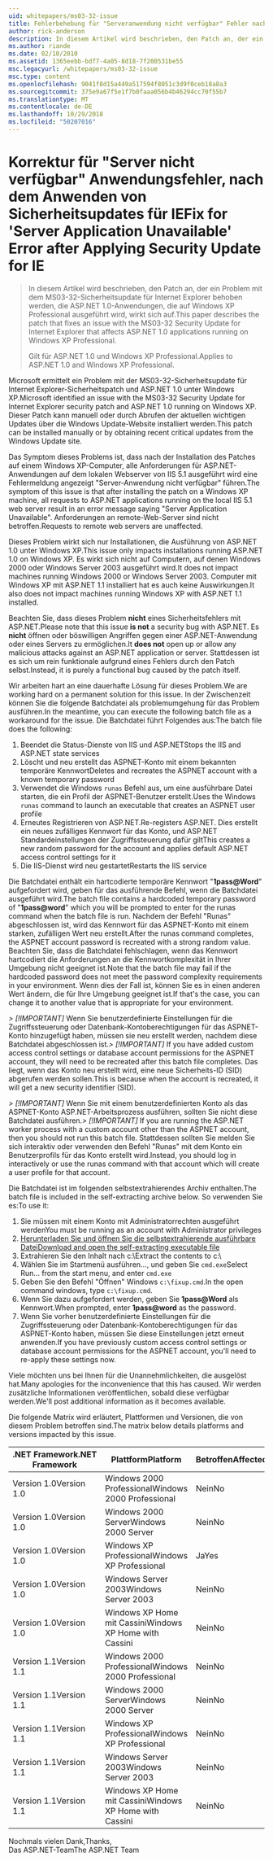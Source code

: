 ```yaml
---
uid: whitepapers/ms03-32-issue
title: Fehlerbehebung für "Serveranwendung nicht verfügbar" Fehler nach dem Anwenden von Sicherheitsupdates für IE | Microsoft-Dokumentation
author: rick-anderson
description: In diesem Artikel wird beschrieben, den Patch an, der ein Problem mit dem MS03-32-Sicherheitsupdate für Internet Explorer behoben werden, die ASP.NET 1.0-Anwendungen, die unter WLAN wirkt sich auf...
ms.author: riande
ms.date: 02/10/2010
ms.assetid: 1365eebb-bdf7-4a05-8d18-7f200531be55
msc.legacyurl: /whitepapers/ms03-32-issue
msc.type: content
ms.openlocfilehash: 9041f8d15a449a517594f8051c3d9f0ceb18a8a3
ms.sourcegitcommit: 375e9a67f5e1f7b0faaa056b4b46294cc70f55b7
ms.translationtype: MT
ms.contentlocale: de-DE
ms.lasthandoff: 10/29/2018
ms.locfileid: "50207016"
---
```

<a name="fix-for-server-application-unavailable-error-after-applying-security-update-for-ie"></a><span data-ttu-id="56ac3-103">Korrektur für "Server nicht verfügbar" Anwendungsfehler, nach dem Anwenden von Sicherheitsupdates für IE</span><span class="sxs-lookup"><span data-stu-id="56ac3-103">Fix for 'Server Application Unavailable' Error after Applying Security Update for IE</span></span>
====================
> <span data-ttu-id="56ac3-104">In diesem Artikel wird beschrieben, den Patch an, der ein Problem mit dem MS03-32-Sicherheitsupdate für Internet Explorer behoben werden, die ASP.NET 1.0-Anwendungen, die auf Windows XP Professional ausgeführt wird, wirkt sich auf.</span><span class="sxs-lookup"><span data-stu-id="56ac3-104">This paper describes the patch that fixes an issue with the MS03-32 Security Update for Internet Explorer that affects ASP.NET 1.0 applications running on Windows XP Professional.</span></span>
> 
> <span data-ttu-id="56ac3-105">Gilt für ASP.NET 1.0 und Windows XP Professional.</span><span class="sxs-lookup"><span data-stu-id="56ac3-105">Applies to ASP.NET 1.0 and Windows XP Professional.</span></span>


<span data-ttu-id="56ac3-106">Microsoft ermittelt ein Problem mit der MS03-32-Sicherheitsupdate für Internet Explorer-Sicherheitspatch und ASP.NET 1.0 unter Windows XP.</span><span class="sxs-lookup"><span data-stu-id="56ac3-106">Microsoft identified an issue with the MS03-32 Security Update for Internet Explorer security patch and ASP.NET 1.0 running on Windows XP.</span></span> <span data-ttu-id="56ac3-107">Dieser Patch kann manuell oder durch Abrufen der aktuellen wichtigen Updates über die Windows Update-Website installiert werden.</span><span class="sxs-lookup"><span data-stu-id="56ac3-107">This patch can be installed manually or by obtaining recent critical updates from the Windows Update site.</span></span>

<span data-ttu-id="56ac3-108">Das Symptom dieses Problems ist, dass nach der Installation des Patches auf einem Windows XP-Computer, alle Anforderungen für ASP.NET-Anwendungen auf dem lokalen Webserver von IIS 5.1 ausgeführt wird eine Fehlermeldung angezeigt "Server-Anwendung nicht verfügbar" führen.</span><span class="sxs-lookup"><span data-stu-id="56ac3-108">The symptom of this issue is that after installing the patch on a Windows XP machine, all requests to ASP.NET applications running on the local IIS 5.1 web server result in an error message saying "Server Application Unavailable".</span></span> <span data-ttu-id="56ac3-109">Anforderungen an remote-Web-Server sind nicht betroffen.</span><span class="sxs-lookup"><span data-stu-id="56ac3-109">Requests to remote web servers are unaffected.</span></span>

<span data-ttu-id="56ac3-110">Dieses Problem wirkt sich nur Installationen, die Ausführung von ASP.NET 1.0 unter Windows XP.</span><span class="sxs-lookup"><span data-stu-id="56ac3-110">This issue only impacts installations running ASP.NET 1.0 on Windows XP.</span></span> <span data-ttu-id="56ac3-111">Es wirkt sich nicht auf Computern, auf denen Windows 2000 oder Windows Server 2003 ausgeführt wird.</span><span class="sxs-lookup"><span data-stu-id="56ac3-111">It does not impact machines running Windows 2000 or Windows Server 2003.</span></span> <span data-ttu-id="56ac3-112">Computer mit Windows XP mit ASP.NET 1.1 installiert hat es auch keine Auswirkungen.</span><span class="sxs-lookup"><span data-stu-id="56ac3-112">It also does not impact machines running Windows XP with ASP.NET 1.1 installed.</span></span>

<span data-ttu-id="56ac3-113">Beachten Sie, dass dieses Problem **nicht** eines Sicherheitsfehlers mit ASP.NET.</span><span class="sxs-lookup"><span data-stu-id="56ac3-113">Please note that this issue **is not** a security bug with ASP.NET.</span></span> <span data-ttu-id="56ac3-114">Es **nicht** öffnen oder böswilligen Angriffen gegen einer ASP.NET-Anwendung oder eines Servers zu ermöglichen.</span><span class="sxs-lookup"><span data-stu-id="56ac3-114">It **does not** open up or allow any malicious attacks against an ASP.NET application or server.</span></span> <span data-ttu-id="56ac3-115">Stattdessen ist es sich um rein funktionale aufgrund eines Fehlers durch den Patch selbst.</span><span class="sxs-lookup"><span data-stu-id="56ac3-115">Instead, it is purely a functional bug caused by the patch itself.</span></span>

<span data-ttu-id="56ac3-116">Wir arbeiten hart an eine dauerhafte Lösung für dieses Problem.</span><span class="sxs-lookup"><span data-stu-id="56ac3-116">We are working hard on a permanent solution for this issue.</span></span> <span data-ttu-id="56ac3-117">In der Zwischenzeit können Sie die folgende Batchdatei als problemumgehung für das Problem ausführen.</span><span class="sxs-lookup"><span data-stu-id="56ac3-117">In the meantime, you can execute the following batch file as a workaround for the issue.</span></span> <span data-ttu-id="56ac3-118">Die Batchdatei führt Folgendes aus:</span><span class="sxs-lookup"><span data-stu-id="56ac3-118">The batch file does the following:</span></span>

1. <span data-ttu-id="56ac3-119">Beendet die Status-Dienste von IIS und ASP.NET</span><span class="sxs-lookup"><span data-stu-id="56ac3-119">Stops the IIS and ASP.NET state services</span></span>
2. <span data-ttu-id="56ac3-120">Löscht und neu erstellt das ASPNET-Konto mit einem bekannten temporäre Kennwort</span><span class="sxs-lookup"><span data-stu-id="56ac3-120">Deletes and recreates the ASPNET account with a known temporary password</span></span>
3. <span data-ttu-id="56ac3-121">Verwendet die Windows `runas` Befehl aus, um eine ausführbare Datei starten, die ein Profil der ASPNET-Benutzer erstellt.</span><span class="sxs-lookup"><span data-stu-id="56ac3-121">Uses the Windows `runas` command to launch an executable that creates an ASPNET user profile</span></span>
4. <span data-ttu-id="56ac3-122">Erneutes Registrieren von ASP.NET.</span><span class="sxs-lookup"><span data-stu-id="56ac3-122">Re-registers ASP.NET.</span></span> <span data-ttu-id="56ac3-123">Dies erstellt ein neues zufälliges Kennwort für das Konto, und ASP.NET Standardeinstellungen der Zugriffssteuerung dafür gilt</span><span class="sxs-lookup"><span data-stu-id="56ac3-123">This creates a new random password for the account and applies default ASP.NET access control settings for it</span></span>
5. <span data-ttu-id="56ac3-124">Die IIS-Dienst wird neu gestartet</span><span class="sxs-lookup"><span data-stu-id="56ac3-124">Restarts the IIS service</span></span>

<span data-ttu-id="56ac3-125">Die Batchdatei enthält ein hartcodierte temporäre Kennwort "<strong>1pass\@Word</strong>" aufgefordert wird, geben für das ausführende Befehl, wenn die Batchdatei ausgeführt wird.</span><span class="sxs-lookup"><span data-stu-id="56ac3-125">The batch file contains a hardcoded temporary password of "<strong>1pass\@word</strong>" which you will be prompted to enter for the runas command when the batch file is run.</span></span> <span data-ttu-id="56ac3-126">Nachdem der Befehl "Runas" abgeschlossen ist, wird das Kennwort für das ASPNET-Konto mit einem starken, zufälligen Wert neu erstellt.</span><span class="sxs-lookup"><span data-stu-id="56ac3-126">After the runas command completes, the ASPNET account password is recreated with a strong random value.</span></span> <span data-ttu-id="56ac3-127">Beachten Sie, dass die Batchdatei fehlschlagen, wenn das Kennwort hartcodiert die Anforderungen an die Kennwortkomplexität in Ihrer Umgebung nicht geeignet ist.</span><span class="sxs-lookup"><span data-stu-id="56ac3-127">Note that the batch file may fail if the hardcoded password does not meet the password complexity requirements in your environment.</span></span> <span data-ttu-id="56ac3-128">Wenn dies der Fall ist, können Sie es in einen anderen Wert ändern, die für Ihre Umgebung geeignet ist.</span><span class="sxs-lookup"><span data-stu-id="56ac3-128">If that's the case, you can change it to another value that is appropriate for your environment.</span></span>

<span data-ttu-id="56ac3-129">*> [!IMPORTANT]* Wenn Sie benutzerdefinierte Einstellungen für die Zugriffssteuerung oder Datenbank-Kontoberechtigungen für das ASPNET-Konto hinzugefügt haben, müssen sie neu erstellt werden, nachdem diese Batchdatei abgeschlossen ist.</span><span class="sxs-lookup"><span data-stu-id="56ac3-129">*> [!IMPORTANT]* If you have added custom access control settings or database account permissions for the ASPNET account, they will need to be recreated after this batch file completes.</span></span> <span data-ttu-id="56ac3-130">Das liegt, wenn das Konto neu erstellt wird, eine neue Sicherheits-ID (SID) abgerufen werden sollen.</span><span class="sxs-lookup"><span data-stu-id="56ac3-130">This is because when the account is recreated, it will get a new security identifier (SID).</span></span>

<span data-ttu-id="56ac3-131">*> [!IMPORTANT]* Wenn Sie mit einem benutzerdefinierten Konto als das ASPNET-Konto ASP.NET-Arbeitsprozess ausführen, sollten Sie nicht diese Batchdatei ausführen.</span><span class="sxs-lookup"><span data-stu-id="56ac3-131">*> [!IMPORTANT]* If you are running the ASP.NET worker process with a custom account other than the ASPNET account, then you should not run this batch file.</span></span> <span data-ttu-id="56ac3-132">Stattdessen sollten Sie melden Sie sich interaktiv oder verwenden den Befehl "Runas" mit dem Konto ein Benutzerprofils für das Konto erstellt wird.</span><span class="sxs-lookup"><span data-stu-id="56ac3-132">Instead, you should log in interactively or use the runas command with that account which will create a user profile for that account.</span></span>

<span data-ttu-id="56ac3-133">Die Batchdatei ist im folgenden selbstextrahierendes Archiv enthalten.</span><span class="sxs-lookup"><span data-stu-id="56ac3-133">The batch file is included in the self-extracting archive below.</span></span> <span data-ttu-id="56ac3-134">So verwenden Sie es:</span><span class="sxs-lookup"><span data-stu-id="56ac3-134">To use it:</span></span>

1. <span data-ttu-id="56ac3-135">Sie müssen mit einem Konto mit Administratorrechten ausgeführt werden</span><span class="sxs-lookup"><span data-stu-id="56ac3-135">You must be running as an account with Administrator privileges</span></span>
2. [<span data-ttu-id="56ac3-136">Herunterladen Sie und öffnen Sie die selbstextrahierende ausführbare Datei</span><span class="sxs-lookup"><span data-stu-id="56ac3-136">Download and open the self-extracting executable file</span></span>](ms03-32-issue/_static/fixup1.exe)
3. <span data-ttu-id="56ac3-137">Extrahieren Sie den Inhalt nach c:\\</span><span class="sxs-lookup"><span data-stu-id="56ac3-137">Extract the contents to c:\\</span></span>
4. <span data-ttu-id="56ac3-138">Wählen Sie im Startmenü ausführen..., und geben Sie `cmd.exe`</span><span class="sxs-lookup"><span data-stu-id="56ac3-138">Select Run... from the start menu, and enter `cmd.exe`</span></span>
5. <span data-ttu-id="56ac3-139">Geben Sie den Befehl "Öffnen" Windows `c:\fixup.cmd`.</span><span class="sxs-lookup"><span data-stu-id="56ac3-139">In the open command windows, type `c:\fixup.cmd`.</span></span>
6. <span data-ttu-id="56ac3-140">Wenn Sie dazu aufgefordert werden, geben Sie <strong>1pass\@Word</strong> als Kennwort.</span><span class="sxs-lookup"><span data-stu-id="56ac3-140">When prompted, enter <strong>1pass\@word</strong> as the password.</span></span>
7. <span data-ttu-id="56ac3-141">Wenn Sie vorher benutzerdefinierte Einstellungen für die Zugriffssteuerung oder Datenbank-Kontoberechtigungen für das ASPNET-Konto haben, müssen Sie diese Einstellungen jetzt erneut anwenden.</span><span class="sxs-lookup"><span data-stu-id="56ac3-141">If you have previously custom access control settings or database account permissions for the ASPNET account, you'll need to re-apply these settings now.</span></span>

<span data-ttu-id="56ac3-142">Viele möchten uns bei Ihnen für die Unannehmlichkeiten, die ausgelöst hat.</span><span class="sxs-lookup"><span data-stu-id="56ac3-142">Many apologies for the inconvenience that this has caused.</span></span> <span data-ttu-id="56ac3-143">Wir werden zusätzliche Informationen veröffentlichen, sobald diese verfügbar werden.</span><span class="sxs-lookup"><span data-stu-id="56ac3-143">We'll post additional information as it becomes available.</span></span>

<span data-ttu-id="56ac3-144">Die folgende Matrix wird erläutert, Plattformen und Versionen, die von diesem Problem betroffen sind.</span><span class="sxs-lookup"><span data-stu-id="56ac3-144">The matrix below details platforms and versions impacted by this issue.</span></span>

| <span data-ttu-id="56ac3-145">.NET Framework</span><span class="sxs-lookup"><span data-stu-id="56ac3-145">.NET Framework</span></span> | <span data-ttu-id="56ac3-146">Plattform</span><span class="sxs-lookup"><span data-stu-id="56ac3-146">Platform</span></span> | <span data-ttu-id="56ac3-147">Betroffen</span><span class="sxs-lookup"><span data-stu-id="56ac3-147">Affected</span></span> |
| --- | --- | --- |
| <span data-ttu-id="56ac3-148">Version 1.0</span><span class="sxs-lookup"><span data-stu-id="56ac3-148">Version 1.0</span></span> | <span data-ttu-id="56ac3-149">Windows 2000 Professional</span><span class="sxs-lookup"><span data-stu-id="56ac3-149">Windows 2000 Professional</span></span> | <span data-ttu-id="56ac3-150">Nein</span><span class="sxs-lookup"><span data-stu-id="56ac3-150">No</span></span> |
| <span data-ttu-id="56ac3-151">Version 1.0</span><span class="sxs-lookup"><span data-stu-id="56ac3-151">Version 1.0</span></span> | <span data-ttu-id="56ac3-152">Windows 2000 Server</span><span class="sxs-lookup"><span data-stu-id="56ac3-152">Windows 2000 Server</span></span> | <span data-ttu-id="56ac3-153">Nein</span><span class="sxs-lookup"><span data-stu-id="56ac3-153">No</span></span> |
| <span data-ttu-id="56ac3-154">Version 1.0</span><span class="sxs-lookup"><span data-stu-id="56ac3-154">Version 1.0</span></span> | <span data-ttu-id="56ac3-155">Windows XP Professional</span><span class="sxs-lookup"><span data-stu-id="56ac3-155">Windows XP Professional</span></span> | <span data-ttu-id="56ac3-156">Ja</span><span class="sxs-lookup"><span data-stu-id="56ac3-156">Yes</span></span> |
| <span data-ttu-id="56ac3-157">Version 1.0</span><span class="sxs-lookup"><span data-stu-id="56ac3-157">Version 1.0</span></span> | <span data-ttu-id="56ac3-158">Windows Server 2003</span><span class="sxs-lookup"><span data-stu-id="56ac3-158">Windows Server 2003</span></span> | <span data-ttu-id="56ac3-159">Nein</span><span class="sxs-lookup"><span data-stu-id="56ac3-159">No</span></span> |
| <span data-ttu-id="56ac3-160">Version 1.0</span><span class="sxs-lookup"><span data-stu-id="56ac3-160">Version 1.0</span></span> | <span data-ttu-id="56ac3-161">Windows XP Home mit Cassini</span><span class="sxs-lookup"><span data-stu-id="56ac3-161">Windows XP Home with Cassini</span></span> | <span data-ttu-id="56ac3-162">Nein</span><span class="sxs-lookup"><span data-stu-id="56ac3-162">No</span></span> |
| <span data-ttu-id="56ac3-163">Version 1.1</span><span class="sxs-lookup"><span data-stu-id="56ac3-163">Version 1.1</span></span> | <span data-ttu-id="56ac3-164">Windows 2000 Professional</span><span class="sxs-lookup"><span data-stu-id="56ac3-164">Windows 2000 Professional</span></span> | <span data-ttu-id="56ac3-165">Nein</span><span class="sxs-lookup"><span data-stu-id="56ac3-165">No</span></span> |
| <span data-ttu-id="56ac3-166">Version 1.1</span><span class="sxs-lookup"><span data-stu-id="56ac3-166">Version 1.1</span></span> | <span data-ttu-id="56ac3-167">Windows 2000 Server</span><span class="sxs-lookup"><span data-stu-id="56ac3-167">Windows 2000 Server</span></span> | <span data-ttu-id="56ac3-168">Nein</span><span class="sxs-lookup"><span data-stu-id="56ac3-168">No</span></span> |
| <span data-ttu-id="56ac3-169">Version 1.1</span><span class="sxs-lookup"><span data-stu-id="56ac3-169">Version 1.1</span></span> | <span data-ttu-id="56ac3-170">Windows XP Professional</span><span class="sxs-lookup"><span data-stu-id="56ac3-170">Windows XP Professional</span></span> | <span data-ttu-id="56ac3-171">Nein</span><span class="sxs-lookup"><span data-stu-id="56ac3-171">No</span></span> |
| <span data-ttu-id="56ac3-172">Version 1.1</span><span class="sxs-lookup"><span data-stu-id="56ac3-172">Version 1.1</span></span> | <span data-ttu-id="56ac3-173">Windows Server 2003</span><span class="sxs-lookup"><span data-stu-id="56ac3-173">Windows Server 2003</span></span> | <span data-ttu-id="56ac3-174">Nein</span><span class="sxs-lookup"><span data-stu-id="56ac3-174">No</span></span> |
| <span data-ttu-id="56ac3-175">Version 1.1</span><span class="sxs-lookup"><span data-stu-id="56ac3-175">Version 1.1</span></span> | <span data-ttu-id="56ac3-176">Windows XP Home mit Cassini</span><span class="sxs-lookup"><span data-stu-id="56ac3-176">Windows XP Home with Cassini</span></span> | <span data-ttu-id="56ac3-177">Nein</span><span class="sxs-lookup"><span data-stu-id="56ac3-177">No</span></span> |

<span data-ttu-id="56ac3-178">Nochmals vielen Dank,</span><span class="sxs-lookup"><span data-stu-id="56ac3-178">Thanks,</span></span>   
 <span data-ttu-id="56ac3-179">Das ASP.NET-Team</span><span class="sxs-lookup"><span data-stu-id="56ac3-179">The ASP.NET Team</span></span>

